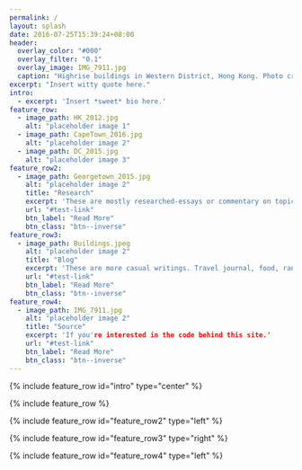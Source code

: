 ```yaml
---
permalink: /
layout: splash
date: 2016-07-25T15:39:24+08:00
header:
  overlay_color: "#000"
  overlay_filter: "0.1"
  overlay_image: IMG_7911.jpg
  caption: "Highrise buildings in Western District, Hong Kong. Photo credit: Kelly Lui"
excerpt: "Insert witty quote here."
intro:
  - excerpt: 'Insert *sweet* bio here.'
feature_row:
  - image_path: HK_2012.jpg
    alt: "placeholder image 1"
  - image_path: CapeTown_2016.jpg
    alt: "placeholder image 2"
  - image_path: DC_2015.jpg
    alt: "placeholder image 3"
feature_row2:
  - image_path: Georgetown_2015.jpg
    alt: "placeholder image 2"
    title: "Research"
    excerpt: 'These are mostly researched-essays or commentary on topics of my interest, including but not limited to Hong Kong, China, political economy in general.'
    url: "#test-link"
    btn_label: "Read More"
    btn_class: "btn--inverse"
feature_row3:
  - image_path: Buildings.jpeg
    alt: "placeholder image 2"
    title: "Blog"
    excerpt: 'These are more casual writings. Travel journal, food, random musings.'
    url: "#test-link"
    btn_label: "Read More"
    btn_class: "btn--inverse"
feature_row4:
  - image_path: IMG_7911.jpg
    alt: "placeholder image 2"
    title: "Source"
    excerpt: 'If you're interested in the code behind this site.'
    url: "#test-link"
    btn_label: "Read More"
    btn_class: "btn--inverse"
---
```

{% include feature_row id="intro" type="center" %}

{% include feature_row %}

{% include feature_row id="feature_row2" type="left" %}

{% include feature_row id="feature_row3" type="right" %}

{% include feature_row id="feature_row4" type="left" %}
